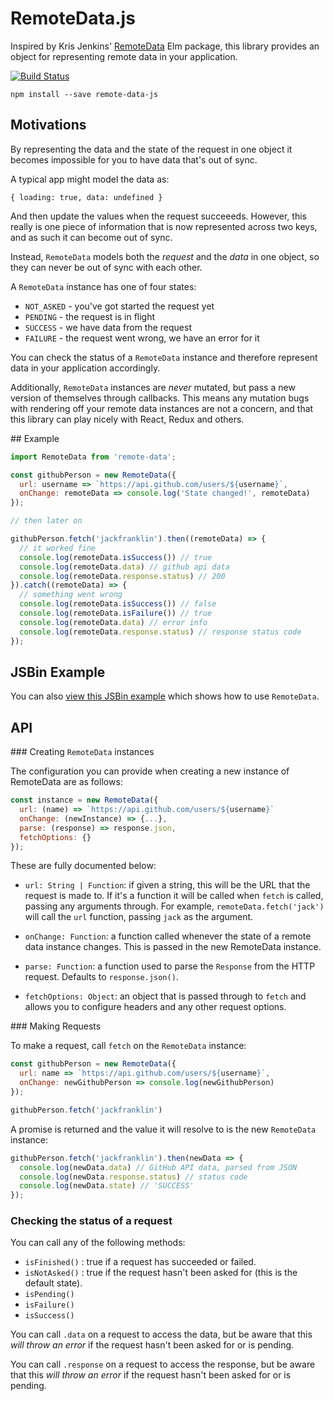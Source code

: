 # RemoteData.js

Inspired by Kris Jenkins' [RemoteData](http://package.elm-lang.org/packages/krisajenkins/elm-exts/25.1.0/Exts-RemoteData) Elm package, this library provides an object for representing remote data in your application.

[![Build Status](https://travis-ci.org/jackfranklin/remote-data-js.svg?branch=master)](https://travis-ci.org/jackfranklin/remote-data-js)

```
npm install --save remote-data-js
```

## Motivations

By representing the data and the state of the request in one object it becomes impossible for you to have data that's out of sync.

A typical app might model the data as:

```
{ loading: true, data: undefined }
```

And then update the values when the request succeeeds. However, this really is one piece of information that is now represented across two keys, and as such it can become out of sync.

Instead, `RemoteData` models both the _request_ and the _data_ in one object, so they can never be out of sync with each other.

A `RemoteData` instance has one of four states:

- `NOT_ASKED` - you've got started the request yet
- `PENDING` - the request is in flight
- `SUCCESS` - we have data from the request
- `FAILURE` - the request went wrong, we have an error for it

You can check the status of a `RemoteData` instance and therefore represent data in your application accordingly.

Additionally, `RemoteData` instances are _never_ mutated, but pass a new version of themselves through callbacks. This means any mutation bugs with rendering off your remote data instances are not a concern, and that this library can play nicely with React, Redux and others.

## Example

```js
import RemoteData from 'remote-data';

const githubPerson = new RemoteData({
  url: username => `https://api.github.com/users/${username}`,
  onChange: remoteData => console.log('State changed!', remoteData)
});

// then later on

githubPerson.fetch('jackfranklin').then((remoteData) => {
  // it worked fine
  console.log(remoteData.isSuccess()) // true
  console.log(remoteData.data) // github api data
  console.log(remoteData.response.status) // 200
}).catch((remoteData) => {
  // something went wrong
  console.log(remoteData.isSuccess()) // false
  console.log(remoteData.isFailure()) // true
  console.log(remoteData.data) // error info
  console.log(remoteData.response.status) // response status code
});
```

## JSBin Example

You can also [view this JSBin example](http://jsbin.com/xetecikeni/edit?js,output) which shows how to use `RemoteData`.

## API

### Creating `RemoteData` instances

The configuration you can provide when creating a new instance of RemoteData are as follows:

```js
const instance = new RemoteData({
  url: (name) => `https://api.github.com/users/${username}`
  onChange: (newInstance) => {...},
  parse: (response) => response.json,
  fetchOptions: {}
});
```

These are fully documented below:

- `url: String | Function`: if given a string, this will be the URL that the request is made to. If it's a function it will be called when `fetch` is called, passing any arguments through. For example, `remoteData.fetch('jack')` will call the `url` function, passing `jack` as the argument.

- `onChange: Function`: a function called whenever the state of a remote data instance changes. This is passed in the new RemoteData instance.

- `parse: Function`: a function used to parse the `Response` from the HTTP request. Defaults to `response.json()`.

- `fetchOptions: Object`: an object that is passed through to `fetch` and allows you to configure headers and any other request options.

### Making Requests

To make a request, call `fetch` on the `RemoteData` instance:

```js
const githubPerson = new RemoteData({
  url: name => `https://api.github.com/users/${username}`,
  onChange: newGithubPerson => console.log(newGithubPerson)
});

githubPerson.fetch('jackfranklin')
```

A promise is returned and the value it will resolve to is the new `RemoteData` instance:

```js
githubPerson.fetch('jackfranklin').then(newData => {
  console.log(newData.data) // GitHub API data, parsed from JSON
  console.log(newData.response.status) // status code
  console.log(newData.state) // 'SUCCESS'
});
```

### Checking the status of a request

You can call any of the following methods:

- `isFinished()` : true if a request has succeeded or failed.
- `isNotAsked()` : true if the request hasn't been asked for (this is the default state).
- `isPending()`
- `isFailure()`
- `isSuccess()`

You can call `.data` on a request to access the data, but be aware that this _will throw an error_ if the request hasn't been asked for or is pending.

You can call `.response` on a request to access the response, but be aware that this _will throw an error_ if the request hasn't been asked for or is pending.
